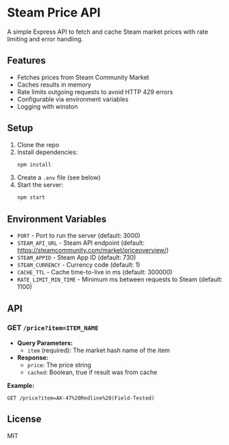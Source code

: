 # Steam Price API

A simple Express API to fetch and cache Steam market prices with rate limiting and error handling.

## Features
- Fetches prices from Steam Community Market
- Caches results in memory
- Rate limits outgoing requests to avoid HTTP 429 errors
- Configurable via environment variables
- Logging with winston

## Setup

1. Clone the repo
2. Install dependencies:
   ```sh
   npm install
   ```
3. Create a `.env` file (see below)
4. Start the server:
   ```sh
   npm start
   ```

## Environment Variables

- `PORT` - Port to run the server (default: 3000)
- `STEAM_API_URL` - Steam API endpoint (default: https://steamcommunity.com/market/priceoverview/)
- `STEAM_APPID` - Steam App ID (default: 730)
- `STEAM_CURRENCY` - Currency code (default: 1)
- `CACHE_TTL` - Cache time-to-live in ms (default: 300000)
- `RATE_LIMIT_MIN_TIME` - Minimum ms between requests to Steam (default: 1100)

## API

### GET `/price?item=ITEM_NAME`
- **Query Parameters:**
  - `item` (required): The market hash name of the item
- **Response:**
  - `price`: The price string
  - `cached`: Boolean, true if result was from cache

**Example:**
```
GET /price?item=AK-47%20Redline%20(Field-Tested)
```

## License
MIT 
